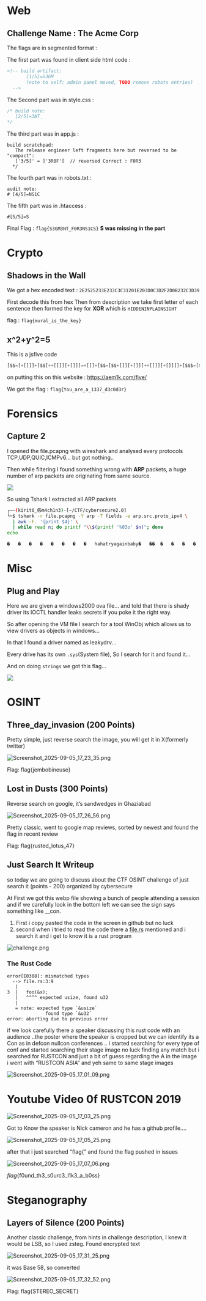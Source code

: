 
# Web

## Challenge Name : The Acme Corp

The flags are in segmented format :

The first part was found in client side html code :  
```html
<!-- build artifact:
       [1/5]=S3GM
       (note to self: admin panel moved, TODO remove robots entries)
  -->
```

The Second part was in style.css :
```css
/* build note:
   [2/5]=3NT_
*/
```

The third part was in app.js :
```text
build scratchpad:
   The release engineer left fragments here but reversed to be "compact":
   ]'3/5[' = ]'3R0F'[  // reversed Correct : F0R3
  */
```

The fourth part was in robots.txt :
```note
audit note:
# [4/5]=NS1C
```

The fifth part was in .htaccess :
```
#[5/5]=S
```
Final Flag : `flag{S3GM3NT_F0R3NS1CS}` **S was missing in the part**

# Crypto

## Shadows in the Wall 

We got a hex encoded text :
`2E2525233E233C3C31201E203D0C3D2F2D0B232C3D39`

First decode this from hex
Then from description we take first letter of each sentence then formed the key for **XOR**
which is `HIDDENINPLAINSIGHT`

flag : `flag{mural_is_the_key}`

## x^2+y^2=5 

This is a jsfive code 
```js
[$$=[+[]]]+[$$[++[[]][+[]]]=+[]]+[$$=[$$+[]][+[]][++[[]][+[]]]]+[$$$=[$[[[]+[][+[]]][+[]][++[++[++[++[[]][+[]]][+[]]][+[]]][+[]]]+[[]+[][+[]]][+[]][++[++[++[++[++[[]][+[]]][+[]]][+[]]][+[]]][+[]]]+[[]+[][+[]]][+[]][++[[]][+[]]]+[[]+[][+[]]][+[]][++[++[[]][+[]]][+[]]]]+[]][+[]]]+[$$$$=[$[[[]+[][+[]]][+[]][++[++[[]][+[]]][+[]]]+$$$[+[[++[++[++[++[++[[]][+[]]][+[]]][+[]]][+[]]][+[]]]+[++[++[++[++[++[++[[]][+[]]][+[]]][+[]]][+[]]][+[]]][+[]]]]]+$$$[++[++[++[++[[]][+[]]][+[]]][+[]]][+[]]]+$$$[+[[++[[]][+[]]]+[++[++[++[++[[]][+[]]][+[]]][+[]]][+[]]]]]+$$$[+[[++[++[++[++[++[++[++[++[++[[]][+[]]][+[]]][+[]]][+[]]][+[]]][+[]]][+[]]][+[]]][+[]]]+[++[++[++[++[++[++[++[++[[]][+[]]][+[]]][+[]]][+[]]][+[]]][+[]]][+[]]][+[]]]]]+[[]+[][+[]]][+[]][++[++[++[++[++[[]][+[]]][+[]]][+[]]][+[]]][+[]]]+$$$[++[++[++[[]][+[]]][+[]]][+[]]]+$$$[+[[++[++[++[++[++[++[++[++[++[[]][+[]]][+[]]][+[]]][+[]]][+[]]][+[]]][+[]]][+[]]][+[]]]+[++[++[++[++[++[++[[]][+[]]][+[]]][+[]]][+[]]][+[]]][+[]]]+[++[++[[]][+[]]][+[]]]]]+$$$[+[[++[[]][+[]]]+[++[++[++[++[[]][+[]]][+[]]][+[]]][+[]]]]]+$$$[+[[++[++[[]][+[]]][+[]]]+[++[++[++[++[[]][+[]]][+[]]][+[]]][+[]]]]]][[[]+[][+[]]][+[]][++[++[[]][+[]]][+[]]]+$$$[+[[++[++[++[++[++[++[++[++[++[[]][+[]]][+[]]][+[]]][+[]]][+[]]][+[]]][+[]]][+[]]][+[]]]+[++[++[++[++[++[++[++[++[[]][+[]]][+[]]][+[]]][+[]]][+[]]][+[]]][+[]]][+[]]]]]+$$$[+[[++[[]][+[]]]+[++[++[++[++[++[[]][+[]]][+[]]][+[]]][+[]]][+[]]]+[++[++[++[++[[]][+[]]][+[]]][+[]]][+[]]]]]+[[]+[][+[]]][+[]][++[++[++[++[++[[]][+[]]][+[]]][+[]]][+[]]][+[]]]+$$$[+[[++[++[++[++[++[[]][+[]]][+[]]][+[]]][+[]]][+[]]]+[++[++[++[++[++[[]][+[]]][+[]]][+[]]][+[]]][+[]]]]]]][+[]][+[]]]+[$$$$$=$$$[++[++[++[++[++[++[[]][+[]]][+[]]][+[]]][+[]]][+[]]][+[]]]+$$$[++[[]][+[]]]+$$$[++[++[++[++[[]][+[]]][+[]]][+[]]][+[]]]+$$$[+[[++[[]][+[]]]+[++[++[++[++[[]][+[]]][+[]]][+[]]][+[]]]]]+$$$[+[[++[++[[]][+[]]][+[]]]+[++[++[++[++[[]][+[]]][+[]]][+[]]][+[]]]]]+$$$[+[[++[++[++[++[++[[]][+[]]][+[]]][+[]]][+[]]][+[]]]+[++[++[++[++[++[[]][+[]]][+[]]][+[]]][+[]]][+[]]]+[++[++[++[++[++[++[++[++[[]][+[]]][+[]]][+[]]][+[]]][+[]]][+[]]][+[]]][+[]]]]]+$$$[+[[++[[]][+[]]]+[++[++[++[++[++[++[++[[]][+[]]][+[]]][+[]]][+[]]][+[]]][+[]]][+[]]]+[++[++[++[++[[]][+[]]][+[]]][+[]]][+[]]]]]+$$$[+[[++[++[++[++[++[[]][+[]]][+[]]][+[]]][+[]]][+[]]]+[++[++[++[++[++[++[[]][+[]]][+[]]][+[]]][+[]]][+[]]][+[]]]+[+[]]]]+$$$[+[[++[++[++[++[++[[]][+[]]][+[]]][+[]]][+[]]][+[]]]+[++[++[++[++[++[++[[]][+[]]][+[]]][+[]]][+[]]][+[]]][+[]]]+[++[[]][+[]]]]]]+[$$$$[$$$[++[++[++[++[++[++[[]][+[]]][+[]]][+[]]][+[]]][+[]]][+[]]]+$$$[+[[++[[]][+[]]]+[+[]]+[++[++[++[++[[]][+[]]][+[]]][+[]]][+[]]]]]+[[]+[][+[]]][+[]][++[[]][+[]]]+$$$[+[[++[[]][+[]]]+[++[++[++[++[[]][+[]]][+[]]][+[]]][+[]]]]]+$$$[+[[++[++[[]][+[]]][+[]]]+[++[++[++[++[[]][+[]]][+[]]][+[]]][+[]]]]]+$$$[+[[++[[]][+[]]]+[++[++[++[++[++[[]][+[]]][+[]]][+[]]][+[]]][+[]]]+[++[++[++[++[[]][+[]]][+[]]][+[]]][+[]]]]]+$$$[++[++[++[++[++[++[[]][+[]]][+[]]][+[]]][+[]]][+[]]][+[]]]+$$$[++[++[++[[]][+[]]][+[]]][+[]]]+$$$[++[[]][+[]]]+$$$[+[[++[++[++[++[++[[]][+[]]][+[]]][+[]]][+[]]][+[]]]+[++[++[++[++[++[++[++[++[++[[]][+[]]][+[]]][+[]]][+[]]][+[]]][+[]]][+[]]][+[]]][+[]]]]]+$$$[+[[++[[]][+[]]]+[++[++[++[++[[]][+[]]][+[]]][+[]]][+[]]]]]+[[]+[][+[]]][+[]][++[[]][+[]]]+$$$[++[++[++[++[[]][+[]]][+[]]][+[]]][+[]]]][$$$[+[[++[[]][+[]]]+[++[[]][+[]]]+[++[++[++[++[++[++[++[[]][+[]]][+[]]][+[]]][+[]]][+[]]][+[]]][+[]]]+[++[++[++[++[++[++[++[++[[]][+[]]][+[]]][+[]]][+[]]][+[]]][+[]]][+[]]][+[]]]]]+$$$[++[++[++[++[++[++[[]][+[]]][+[]]][+[]]][+[]]][+[]]][+[]]]+[[]+[][+[]]][+[]][++[++[[]][+[]]][+[]]]+$$$[+[[++[[]][+[]]]+[++[++[++[++[++[++[++[[]][+[]]][+[]]][+[]]][+[]]][+[]]][+[]]][+[]]]+[++[++[++[++[++[[]][+[]]][+[]]][+[]]][+[]]][+[]]]]]][[[]+[][+[]]][+[]][++[++[++[++[++[[]][+[]]][+[]]][+[]]][+[]]][+[]]]+[[]+[][+[]]][+[]][++[[]][+[]]]+[[]+[][+[]]][+[]][++[[]][+[]]]+$$$[+[[++[[]][+[]]]+[++[++[++[++[[]][+[]]][+[]]][+[]]][+[]]]]]+$$$[+[[++[++[[]][+[]]][+[]]]+[++[++[++[++[[]][+[]]][+[]]][+[]]][+[]]]]]+$$$[+[[++[++[++[++[++[[]][+[]]][+[]]][+[]]][+[]]][+[]]]+[++[++[++[++[++[[]][+[]]][+[]]][+[]]][+[]]][+[]]]+[++[++[++[++[++[++[++[++[[]][+[]]][+[]]][+[]]][+[]]][+[]]][+[]]][+[]]][+[]]]]]+$$$[+[[++[[]][+[]]]+[++[++[++[++[++[++[++[[]][+[]]][+[]]][+[]]][+[]]][+[]]][+[]]][+[]]]+[++[++[++[++[[]][+[]]][+[]]][+[]]][+[]]]]]+$$$[+[[++[++[++[++[++[[]][+[]]][+[]]][+[]]][+[]]][+[]]]+[++[++[++[++[++[++[[]][+[]]][+[]]][+[]]][+[]]][+[]]][+[]]]+[+[]]]]+$$$[+[[++[++[++[++[++[[]][+[]]][+[]]][+[]]][+[]]][+[]]]+[++[++[++[++[++[++[[]][+[]]][+[]]][+[]]][+[]]][+[]]][+[]]]+[++[[]][+[]]]]]]+=$$$$[$$$$$][+[]]+[[]+[][+[]]][+[]][++[++[++[++[++[[]][+[]]][+[]]][+[]]][+[]]][+[]]]+$$$[+[[++[++[++[++[++[[]][+[]]][+[]]][+[]]][+[]]][+[]]]+[++[++[++[++[++[++[++[++[++[[]][+[]]][+[]]][+[]]][+[]]][+[]]][+[]]][+[]]][+[]]][+[]]]]]+$$$[+[[++[++[++[++[++[++[++[++[++[[]][+[]]][+[]]][+[]]][+[]]][+[]]][+[]]][+[]]][+[]]][+[]]]+[++[++[++[++[[]][+[]]][+[]]][+[]]][+[]]]]]+$$$[++[++[++[++[++[++[++[++[[]][+[]]][+[]]][+[]]][+[]]][+[]]][+[]]][+[]]][+[]]]+$$$[+[[++[[]][+[]]]+[++[++[++[++[++[++[++[[]][+[]]][+[]]][+[]]][+[]]][+[]]][+[]]][+[]]]]]+$$$[+[[++[++[[]][+[]]][+[]]]+[++[++[++[++[[]][+[]]][+[]]][+[]]][+[]]]]]+$$$[++[++[++[[]][+[]]][+[]]][+[]]]+$$$[++[++[++[++[++[++[++[++[[]][+[]]][+[]]][+[]]][+[]]][+[]]][+[]]][+[]]][+[]]]+$$$[++[++[++[++[++[++[[]][+[]]][+[]]][+[]]][+[]]][+[]]][+[]]]+[[]+[][+[]]][+[]][++[[]][+[]]]+$$$[+[[++[[]][+[]]]+[++[++[++[++[[]][+[]]][+[]]][+[]]][+[]]]]]+$$$[+[[++[++[[]][+[]]][+[]]]+[++[++[++[++[[]][+[]]][+[]]][+[]]][+[]]]]]+$$$[+[[++[++[[]][+[]]][+[]]]+[++[++[++[++[[]][+[]]][+[]]][+[]]][+[]]]]]+$$$[++[++[++[++[++[++[[]][+[]]][+[]]][+[]]][+[]]][+[]]][+[]]]+$$$[+[[++[++[[]][+[]]][+[]]]+[++[++[++[++[[]][+[]]][+[]]][+[]]][+[]]]]]+$$$$[$$$$$][++[++[++[++[++[++[++[[]][+[]]][+[]]][+[]]][+[]]][+[]]][+[]]][+[]]]+$$$$[$$$$$][++[++[++[++[++[++[++[++[[]][+[]]][+[]]][+[]]][+[]]][+[]]][+[]]][+[]]][+[]]]+$$$[+[[++[[]][+[]]]+[++[++[++[++[[]][+[]]][+[]]][+[]]][+[]]]]]+$$$[+[[++[++[++[++[++[[]][+[]]][+[]]][+[]]][+[]]][+[]]]+[++[++[++[++[++[[]][+[]]][+[]]][+[]]][+[]]][+[]]]]]+$$$[+[[++[++[++[++[++[[]][+[]]][+[]]][+[]]][+[]]][+[]]]+[++[++[++[++[++[++[[]][+[]]][+[]]][+[]]][+[]]][+[]]][+[]]]]]+$$$[+[[++[[]][+[]]]+[++[++[++[[]][+[]]][+[]]][+[]]]]]+$$$[+[[++[[]][+[]]]+[++[++[++[++[++[[]][+[]]][+[]]][+[]]][+[]]][+[]]]]]+$$[$$$[++[++[++[[]][+[]]][+[]]][+[]]]+$$$[++[++[++[++[++[++[[]][+[]]][+[]]][+[]]][+[]]][+[]]][+[]]]+[[]+[][+[]]][+[]][++[[]][+[]]]+$$$[+[[++[[]][+[]]]+[++[++[++[++[++[++[++[[]][+[]]][+[]]][+[]]][+[]]][+[]]][+[]]][+[]]]]]+$$$[++[++[++[++[[]][+[]]][+[]]][+[]]][+[]]]+$$$[+[[++[++[[]][+[]]][+[]]]+[++[++[++[++[[]][+[]]][+[]]][+[]]][+[]]]]]+$$$[++[[]][+[]]]+$$$[++[++[++[[]][+[]]][+[]]][+[]]]+$$$[++[++[++[++[[]][+[]]][+[]]][+[]]][+[]]]+$$$[++[++[++[++[++[++[[]][+[]]][+[]]][+[]]][+[]]][+[]]][+[]]]+$$$[+[[++[++[[]][+[]]][+[]]]+[++[++[++[++[[]][+[]]][+[]]][+[]]][+[]]]]]][[[]+[][+[]]][+[]][++[[]][+[]]]+$$$[+[[++[++[++[++[++[[]][+[]]][+[]]][+[]]][+[]]][+[]]]+[++[++[++[++[++[++[[]][+[]]][+[]]][+[]]][+[]]][+[]]][+[]]]]]+$$$[+[[++[++[++[++[++[[]][+[]]][+[]]][+[]]][+[]]][+[]]]+[++[++[++[++[++[++[++[++[++[[]][+[]]][+[]]][+[]]][+[]]][+[]]][+[]]][+[]]][+[]]][+[]]]]]+$$$[+[[++[[]][+[]]]+[++[++[++[++[[]][+[]]][+[]]][+[]]][+[]]]]]]+$$$[+[[++[[]][+[]]]+[++[++[++[++[[]][+[]]][+[]]][+[]]][+[]]]+[++[++[++[++[++[++[++[++[[]][+[]]][+[]]][+[]]][+[]]][+[]]][+[]]][+[]]][+[]]]]]+[[]+[][+[]]][+[]][++[++[++[++[[]][+[]]][+[]]][+[]]][+[]]]+$$$[+[[++[++[[]][+[]]][+[]]]+[++[++[++[++[[]][+[]]][+[]]][+[]]][+[]]]]]+$$$[++[++[++[++[++[++[[]][+[]]][+[]]][+[]]][+[]]][+[]]][+[]]]+$$$[+[[++[++[++[++[++[[]][+[]]][+[]]][+[]]][+[]]][+[]]]+[++[++[++[++[++[++[++[++[++[[]][+[]]][+[]]][+[]]][+[]]][+[]]][+[]]][+[]]][+[]]][+[]]]]]+$$$[+[[++[[]][+[]]]+[++[++[[]][+[]]][+[]]]+[+[]]]]+$$$[+[[++[++[++[++[++[++[++[++[++[[]][+[]]][+[]]][+[]]][+[]]][+[]]][+[]]][+[]]][+[]]][+[]]]+[++[[]][+[]]]]]+$$$[+[[++[++[++[++[++[[]][+[]]][+[]]][+[]]][+[]]][+[]]]+[++[++[++[++[++[++[[]][+[]]][+[]]][+[]]][+[]]][+[]]][+[]]]]]+$$$[+[[++[++[[]][+[]]][+[]]]+[++[++[++[++[[]][+[]]][+[]]][+[]]][+[]]]]]+$$$[+[[++[[]][+[]]]+[++[++[[]][+[]]][+[]]]+[+[]]]]+$$$[++[++[++[++[++[++[[]][+[]]][+[]]][+[]]][+[]]][+[]]][+[]]]+[[]+[][+[]]][+[]][++[++[[]][+[]]][+[]]]+$$$[+[[++[[]][+[]]]+[++[++[++[++[[]][+[]]][+[]]][+[]]][+[]]]]]+$$$[+[[++[[]][+[]]]+[++[++[++[++[++[[]][+[]]][+[]]][+[]]][+[]]][+[]]]]]+[[+[[++[++[++[++[++[++[++[++[++[[]][+[]]][+[]]][+[]]][+[]]][+[]]][+[]]][+[]]][+[]]][+[]]]+[++[++[++[++[++[++[++[[]][+[]]][+[]]][+[]]][+[]]][+[]]][+[]]][+[]]]]][+[]]+$$+[+[[++[[]][+[]]]+[+[]]+[++[++[++[++[++[++[++[++[[]][+[]]][+[]]][+[]]][+[]]][+[]]][+[]]][+[]]][+[]]]]][+[]]+$$+[+[[++[[]][+[]]]+[+[]]+[++[[]][+[]]]]][+[]]+$$+[+[[++[[]][+[]]]+[++[[]][+[]]]+[++[++[++[++[[]][+[]]][+[]]][+[]]][+[]]]]][+[]]+$$+[+[[++[[]][+[]]]+[++[[]][+[]]]+[++[++[++[++[++[++[[]][+[]]][+[]]][+[]]][+[]]][+[]]][+[]]]]][+[]]+$$+[+[[++[++[++[++[[]][+[]]][+[]]][+[]]][+[]]]+[+[]]]][+[]]+$$+[+[[++[++[++[[]][+[]]][+[]]][+[]]]+[++[++[++[++[[]][+[]]][+[]]][+[]]][+[]]]]][+[]]+$$+[+[[++[[]][+[]]]+[+[]]+[++[++[[]][+[]]][+[]]]]][+[]]+$$+[+[[++[[]][+[]]]+[+[]]+[++[++[++[++[++[++[++[++[[]][+[]]][+[]]][+[]]][+[]]][+[]]][+[]]][+[]]][+[]]]]][+[]]+$$+[+[[++[++[++[++[++[++[++[++[++[[]][+[]]][+[]]][+[]]][+[]]][+[]]][+[]]][+[]]][+[]]][+[]]]+[++[++[++[++[++[++[++[[]][+[]]][+[]]][+[]]][+[]]][+[]]][+[]]][+[]]]]][+[]]+$$+[+[[++[[]][+[]]]+[+[]]+[++[++[++[[]][+[]]][+[]]][+[]]]]][+[]]+$$+[+[[++[[]][+[]]]+[++[++[[]][+[]]][+[]]]+[++[++[++[[]][+[]]][+[]]][+[]]]]][+[]]+$$+[+[[++[++[++[++[++[++[++[++[[]][+[]]][+[]]][+[]]][+[]]][+[]]][+[]]][+[]]][+[]]]+[++[++[++[++[++[++[++[++[++[[]][+[]]][+[]]][+[]]][+[]]][+[]]][+[]]][+[]]][+[]]][+[]]]]][+[]]+$$+[+[[++[[]][+[]]]+[++[[]][+[]]]+[++[[]][+[]]]]][+[]]+$$+[+[[++[[]][+[]]]+[++[[]][+[]]]+[++[++[++[++[++[++[++[[]][+[]]][+[]]][+[]]][+[]]][+[]]][+[]]][+[]]]]][+[]]+$$+[+[[++[++[++[++[++[++[++[++[++[[]][+[]]][+[]]][+[]]][+[]]][+[]]][+[]]][+[]]][+[]]][+[]]]+[++[++[++[++[++[[]][+[]]][+[]]][+[]]][+[]]][+[]]]]][+[]]+$$+[+[[++[++[++[++[++[++[++[++[++[[]][+[]]][+[]]][+[]]][+[]]][+[]]][+[]]][+[]]][+[]]][+[]]]+[++[++[++[++[++[++[++[[]][+[]]][+[]]][+[]]][+[]]][+[]]][+[]]][+[]]]]][+[]]+$$+[+[[++[[]][+[]]]+[++[[]][+[]]]+[++[++[++[++[[]][+[]]][+[]]][+[]]][+[]]]]][+[]]+$$+[+[[++[[]][+[]]]+[+[]]+[++[[]][+[]]]]][+[]]+$$+[+[[++[++[++[++[++[++[++[++[++[[]][+[]]][+[]]][+[]]][+[]]][+[]]][+[]]][+[]]][+[]]][+[]]]+[++[++[++[++[++[[]][+[]]][+[]]][+[]]][+[]]][+[]]]]][+[]]+$$+[+[[++[++[++[++[++[++[++[++[++[[]][+[]]][+[]]][+[]]][+[]]][+[]]][+[]]][+[]]][+[]]][+[]]]+[++[++[++[++[++[++[++[[]][+[]]][+[]]][+[]]][+[]]][+[]]][+[]]][+[]]]]][+[]]+$$+[+[[++[++[++[++[++[++[++[++[++[[]][+[]]][+[]]][+[]]][+[]]][+[]]][+[]]][+[]]][+[]]][+[]]]+[++[++[++[++[++[[]][+[]]][+[]]][+[]]][+[]]][+[]]]]][+[]]+$$+[+[[++[++[++[++[[]][+[]]][+[]]][+[]]][+[]]]+[++[++[++[++[++[++[++[++[++[[]][+[]]][+[]]][+[]]][+[]]][+[]]][+[]]][+[]]][+[]]][+[]]]]][+[]]+$$+[+[[++[++[++[++[++[[]][+[]]][+[]]][+[]]][+[]]][+[]]]+[++[[]][+[]]]]][+[]]+$$+[+[[++[++[++[++[++[[]][+[]]][+[]]][+[]]][+[]]][+[]]]+[++[[]][+[]]]]][+[]]+$$+[+[[++[++[++[++[++[[]][+[]]][+[]]][+[]]][+[]]][+[]]]+[++[++[++[++[++[[]][+[]]][+[]]][+[]]][+[]]][+[]]]]][+[]]+$$+[+[[++[++[++[++[++[++[++[++[++[[]][+[]]][+[]]][+[]]][+[]]][+[]]][+[]]][+[]]][+[]]][+[]]]+[++[++[++[++[++[[]][+[]]][+[]]][+[]]][+[]]][+[]]]]][+[]]+$$+[+[[++[[]][+[]]]+[+[]]+[+[]]]][+[]]+$$+[+[[++[++[++[++[++[[]][+[]]][+[]]][+[]]][+[]]][+[]]]+[++[[]][+[]]]]][+[]]+$$+[+[[++[++[++[++[++[++[++[++[++[[]][+[]]][+[]]][+[]]][+[]]][+[]]][+[]]][+[]]][+[]]][+[]]]+[++[++[++[++[++[++[++[++[++[[]][+[]]][+[]]][+[]]][+[]]][+[]]][+[]]][+[]]][+[]]][+[]]]]][+[]]+$$+[+[[++[++[++[++[[]][+[]]][+[]]][+[]]][+[]]]+[++[++[++[++[++[++[++[++[[]][+[]]][+[]]][+[]]][+[]]][+[]]][+[]]][+[]]][+[]]]]][+[]]+$$+[+[[++[[]][+[]]]+[+[]]+[+[]]]][+[]]+$$+[+[[++[++[++[++[++[[]][+[]]][+[]]][+[]]][+[]]][+[]]]+[++[[]][+[]]]]][+[]]+$$+[+[[++[[]][+[]]]+[++[[]][+[]]]+[++[++[++[++[[]][+[]]][+[]]][+[]]][+[]]]]][+[]]+$$+[+[[++[[]][+[]]]+[++[++[[]][+[]]][+[]]]+[++[++[++[++[++[[]][+[]]][+[]]][+[]]][+[]]][+[]]]]][+[]]+$$+[+[[++[++[++[[]][+[]]][+[]]][+[]]]+[++[++[++[++[[]][+[]]][+[]]][+[]]][+[]]]]][+[]]+$$+[+[[++[++[++[++[[]][+[]]][+[]]][+[]]][+[]]]+[++[[]][+[]]]]][+[]]][+[]]+$$$[+[[++[++[++[++[++[[]][+[]]][+[]]][+[]]][+[]]][+[]]]+[+[]]]]+$$$[+[[++[++[++[++[++[[]][+[]]][+[]]][+[]]][+[]]][+[]]]+[+[]]]]+$$$$[$$$$$][++[++[++[++[++[++[++[++[[]][+[]]][+[]]][+[]]][+[]]][+[]]][+[]]][+[]]][+[]]]+$$$$[$$$$$][+[[++[[]][+[]]]+[++[[]][+[]]]+[+[]]]]]
```

on putting this on this website : https://aem1k.com/five/

We got the flag : `flag{You_are_a_1337_d3c0d3r}`

# Forensics 

## Capture 2

I opened the file.pcapng with wireshark and analysed every protocols TCP,UDP,QUIC,ICMPv6... but got nothing..

Then while filtering I found something wrong with **ARP** packets, a huge number of arp packets are originating from same source.

![](Pasted%20image%2020250905161909.png)

So using Tshark I extracted all ARP packets 

```bash
┌──(kirit0_㉿m4ch1n3)-[~/CTF/cybersecure2.0]
└─$ tshark -r file.pcapng -Y arp -T fields -e arp.src.proto_ipv4 \
  | awk -F. '{print $4}' \
  | while read n; do printf "\\$(printf '%03o' $n)"; done
echo

�	�	�	�	�	�	�	�	hahatryagainbaby�	��	�	�	�	�	flag{addr3ss_res0lv3d_bu7_n0t_issues}�	---> Got the flag

```

# Misc

## Plug and Play

Here we are given a windows2000 ova file... and told that there is shady driver its IOCTL handler leaks secrets if you poke it the right way.

So after opening the VM file I search for a tool WinObj which allows us to view drivers as objects in windows...

In that I found a driver named as leakydrv...

Every drive has its own `.sys`(System file), So I search for it and found it...

And on doing `strings` we got this flag...

![](Pasted%20image%2020250905161910.jpg)

# OSINT

## Three_day_invasion (200 Points)

Pretty simple, just reverse search the image, you will get it in X(formerly
twitter)

![Screenshot_2025-09-05_17_23_35.png](6c185b9f-5a53-4ba8-ad8b-3146faaabe37.png)

Flag: flag{jembobineuse}

## Lost in Dusts (300 Points)

Reverse search on google, it’s sandwedges in Ghaziabad

![Screenshot_2025-09-05_17_26_56.png](82f969de-a065-4096-a83d-2eb9a8ae1b3f.png)

Pretty classic, went to google map reviews, sorted by newest and found the
flag in recent review

Flag: flag{rusted_lotus_47}

## Just Search It Writeup

so today we are going to discuss about the CTF  OSINT challenge of just search it (points - 200) organized by cybersecure

At First we got this webp file showing a bunch of people attending a session and if we carefully look in the bottom left we can see the sign says something like __con. 

1. First i copy pasted the code in the screen in github but no luck
2. second when i tried to read the code there a [file.rs](http://file.rs) mentioned and i search it and i get to know it is a rust program  

 
![challenge.png](challenge.png)


### The Rust Code

```
error[E0308]: mismatched types
  --> file.rs:3:9
   |
3  |   foo(&x);
   |   ^^^^ expected usize, found u32
   |
   = note: expected type `&usize`
              found type `&u32`
error: aborting due to previous error
```

if we look carefully there a speaker discussing this rust code with an audience ..the poster where the speaker is cropped but we can identify its a Con as in defcon nullcon conferences .. i started searching for every type of conf and started searching their stage image no luck finding any match but i searched for RUSTCON and just a bit of guess regarding the A in the image i went with “RUSTCON ASIA” and yeh same to same stage images 

  

![Screenshot_2025-09-05_17_01_09.png](6bc0f6b9-48c5-41fc-84ea-e58355ae225f.png)

# Youtube Video 0f RUSTCON 2019

![Screenshot_2025-09-05_17_03_25.png](178aef95-b4f1-4ecd-9f4c-0470f490d66c.png)

Got to Know the speaker is Nick cameron and he has a github profile….

![Screenshot_2025-09-05_17_05_25.png](7bde344d-6a90-4143-88a0-3de0b7bc3166.png)

after that i just searched “flag{” and found the flag pushed in issues 

![Screenshot_2025-09-05_17_07_06.png](989da22e-37a2-4e38-856c-6cd19bdddaf0.png)

*flag*{f0und_th3_s0urc3_l1k3_a_b0ss}

# Steganography

## Layers of Silence (200 Points)

Another classic challenge, from hints in challenge description, I knew it would
be LSB, so I used zsteg. Found encrypted text

![Screenshot_2025-09-05_17_31_25.png](1fd9eafc-c2a1-47a5-8636-ce217df1a29f.png)

it was Base 58, so converted

![Screenshot_2025-09-05_17_32_52.png](3783caea-b3a5-4cf0-8bbe-9cd5b5238792.png)

Flag: flag{STEREO_SECRET}
